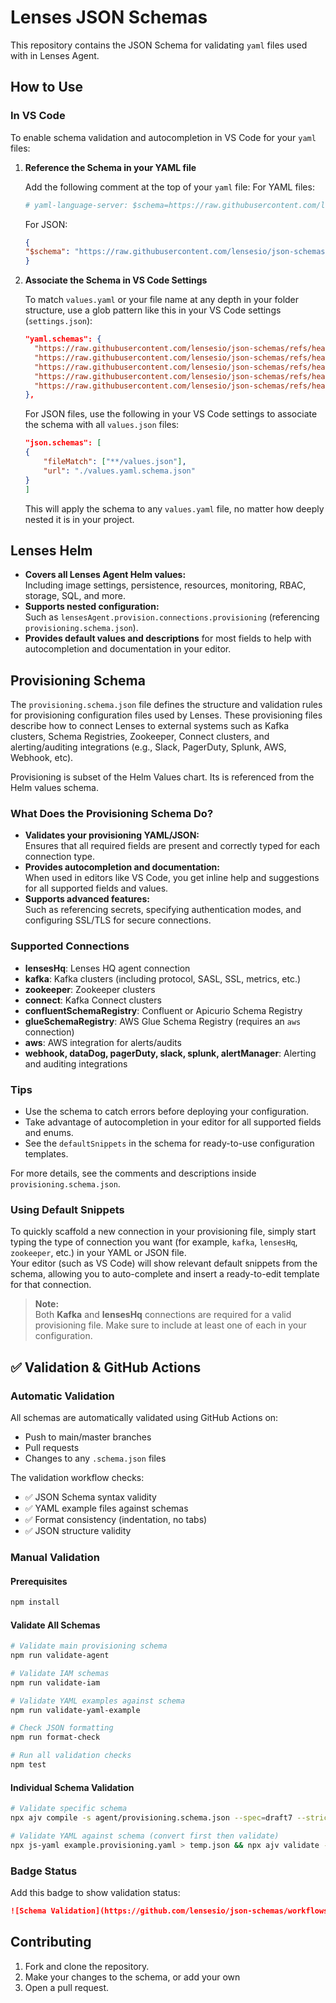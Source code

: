 # Lenses JSON Schemas

This repository contains the JSON Schema for validating `yaml` files used with in Lenses Agent.

## How to Use

### In VS Code

To enable schema validation and autocompletion in VS Code for your `yaml` files:

1. **Reference the Schema in your YAML file**

   Add the following comment at the top of your `yaml` file:
   For YAML files:

    ```yaml
    # yaml-language-server: $schema=https://raw.githubusercontent.com/lensesio/json-schemas/refs/heads/main/agent/provisioning.schema.json
    ```

    For JSON:

    ```json
    {
    "$schema": "https://raw.githubusercontent.com/lensesio/json-schemas/refs/heads/main/agent/provisioning.schema.json"
    }
    ```

2. **Associate the Schema in VS Code Settings**

    To match `values.yaml` or your file name at any depth in your folder structure, use a glob pattern like this in your VS Code settings (`settings.json`):

    ```json
    "yaml.schemas": {
      "https://raw.githubusercontent.com/lensesio/json-schemas/refs/heads/main/iam/policy.schema.json": ["**/policy.{yaml,yml}", "**/iam/**/policy.{yaml,yml}"],
      "https://raw.githubusercontent.com/lensesio/json-schemas/refs/heads/main/iam/role.schema.json": ["**/role.{yaml,yml}", "**/iam/**/role.{yaml,yml}"],
      "https://raw.githubusercontent.com/lensesio/json-schemas/refs/heads/main/iam/group.schema.json": ["**/group.{yaml,yml}", "**/iam/**/group.{yaml,yml}"],
      "https://raw.githubusercontent.com/lensesio/json-schemas/refs/heads/main/iam/user.schema.json": ["**/user.{yaml,yml}", "**/iam/**/user.{yaml,yml}"],
      "https://raw.githubusercontent.com/lensesio/json-schemas/refs/heads/main/iam/service-account.schema.json": ["**/service-account.{yaml,yml}", "**/iam/**/service-account.{yaml,yml}"]
    },
    ```

    For JSON files, use the following in your VS Code settings to associate the schema with all `values.json` files:

    ```json
    "json.schemas": [
    {
        "fileMatch": ["**/values.json"],
        "url": "./values.yaml.schema.json"
    }
    ]
    ```

   This will apply the schema to any `values.yaml` file, no matter how deeply nested it is in your project.


## Lenses Helm

- **Covers all Lenses Agent Helm values:**  
  Including image settings, persistence, resources, monitoring, RBAC, storage, SQL, and more.
- **Supports nested configuration:**  
  Such as `lensesAgent.provision.connections.provisioning` (referencing `provisioning.schema.json`).
- **Provides default values and descriptions** for most fields to help with autocompletion and documentation in your editor.

## Provisioning Schema

The `provisioning.schema.json` file defines the structure and validation rules for provisioning configuration files used by Lenses. These provisioning files describe how to connect Lenses to external systems such as Kafka clusters, Schema Registries, Zookeeper, Connect clusters, and alerting/auditing integrations (e.g., Slack, PagerDuty, Splunk, AWS, Webhook, etc).

Provisioning is subset of the Helm Values chart. Its is referenced from the Helm values schema.

### What Does the Provisioning Schema Do?

- **Validates your provisioning YAML/JSON:**  
  Ensures that all required fields are present and correctly typed for each connection type.
- **Provides autocompletion and documentation:**  
  When used in editors like VS Code, you get inline help and suggestions for all supported fields and values.
- **Supports advanced features:**  
  Such as referencing secrets, specifying authentication modes, and configuring SSL/TLS for secure connections.

### Supported Connections

- **lensesHq**: Lenses HQ agent connection
- **kafka**: Kafka clusters (including protocol, SASL, SSL, metrics, etc.)
- **zookeeper**: Zookeeper clusters
- **connect**: Kafka Connect clusters
- **confluentSchemaRegistry**: Confluent or Apicurio Schema Registry
- **glueSchemaRegistry**: AWS Glue Schema Registry (requires an `aws` connection)
- **aws**: AWS integration for alerts/audits
- **webhook, dataDog, pagerDuty, slack, splunk, alertManager**: Alerting and auditing integrations

### Tips

- Use the schema to catch errors before deploying your configuration.
- Take advantage of autocompletion in your editor for all supported fields and enums.
- See the `defaultSnippets` in the schema for ready-to-use configuration templates.

For more details, see the comments and descriptions inside `provisioning.schema.json`.

### Using Default Snippets

To quickly scaffold a new connection in your provisioning file, simply start typing the type of connection you want (for example, `kafka`, `lensesHq`, `zookeeper`, etc.) in your YAML or JSON file.  
Your editor (such as VS Code) will show relevant default snippets from the schema, allowing you to auto-complete and insert a ready-to-edit template for that connection.

> **Note:**  
> Both **Kafka** and **lensesHq** connections are required for a valid provisioning file. Make sure to include at least one of each in your configuration.

## ✅ Validation & GitHub Actions

### Automatic Validation

All schemas are automatically validated using GitHub Actions on:
- Push to main/master branches
- Pull requests
- Changes to any `.schema.json` files

The validation workflow checks:
- ✅ JSON Schema syntax validity
- ✅ YAML example files against schemas
- ✅ Format consistency (indentation, no tabs)
- ✅ JSON structure validity

### Manual Validation

#### Prerequisites

```bash
npm install
```

#### Validate All Schemas

```bash
# Validate main provisioning schema
npm run validate-agent

# Validate IAM schemas
npm run validate-iam

# Validate YAML examples against schema
npm run validate-yaml-example

# Check JSON formatting
npm run format-check

# Run all validation checks
npm test
```

#### Individual Schema Validation

```bash
# Validate specific schema
npx ajv compile -s agent/provisioning.schema.json --spec=draft7 --strict=false --all-errors

# Validate YAML against schema (convert first then validate)
npx js-yaml example.provisioning.yaml > temp.json && npx ajv validate -s agent/provisioning.schema.json -d temp.json --spec=draft7 --strict=false && rm temp.json
```

### Badge Status

Add this badge to show validation status:

```markdown
![Schema Validation](https://github.com/lensesio/json-schemas/workflows/Validate%20JSON%20Schemas/badge.svg)
```

## Contributing

1. Fork and clone the repository.
2. Make your changes to the schema, or add your own
3. Open a pull request.
